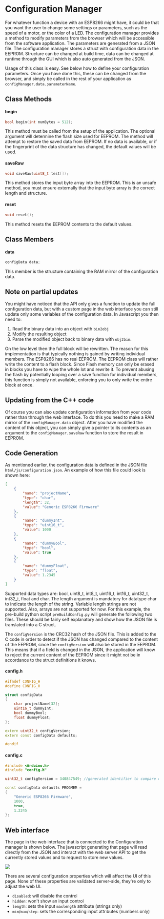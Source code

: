 # Configuration Manager

For whatever function a device with an ESP8266 might have, it could be that you want the user to change some settings or parameters, such as the speed of a motor, or the color of a LED. The configuration manager provides a method to modify parameters from the browser which will be accessible from the software application. The parameters are generated from a JSON file. The configuration manager stores a struct with configuration data in the EEPROM. Structure can be changed at build time, data can be changed at runtime through the GUI which is also auto generated from the JSON.

Usage of this class is easy. See below how to define your configuration parameters. Once you have done this, these can be changed from the browser, and simply be called in the rest of your application as `configManager.data.parameterName`.

## Class Methods

#### begin

```c++
bool begin(int numBytes = 512);
```
This method must be called from the setup of the application. The optional argument will determine the flash size used for EEPROM. The method will attempt to restore the saved data from EEPROM. If no data is available, or if the fingerprint of the data structure has changed, the default values will be used.

#### saveRaw

```c++
void saveRaw(uint8_t test[]);
```
This method stores the input byte array into the EEPROM. This is an unsafe method, you must ensure externally that the input byte array is the correct length and structure.

#### reset

```c++
void reset();
```
This method resets the EEPROM contents to the default values.

## Class Members

#### data

```c++
configData data;
```
This member is the structure containing the RAM mirror of the configuration data.

## Note on partial updates

You might have noticed that the API only gives a function to update the full configuration data, but with a custom page in the web interface you can still update only some variables of the configuration data. In Javascript you then need to:

1. Read the binary data into an object with `bin2obj`
2. Modify the resulting object
3. Parse the modified object back to binary data with `obj2bin`.

On the low level then the full block will be rewritten. The reason for this implementation is that typically nothing is gained by writing individual members. The ESP8266 has no real EEPROM. The EEPROM class will rather write the content to a flash block. Since Flash memory can only be erased in blocks you have to wipe the whole lot and rewrite it. To prevent abusing the flash by potentially looping over a save function for individual members, this function is simply not available, enforcing you to only write the entire block at once.

## Updating from the C++ code

Of course you can also update configuration information from your code rather than through the web interface. To do this you need to make a RAM mirror of the `configManager.data` object. After you have modified the content of this object, you can simply give a pointer to its contents as an argument to the `configManager.saveRaw` function to store the result in EEPROM.

## Code Generation

As mentioned earlier, the configuration data is defined in the JSON file `html/js/configuration.json`. An example of how this file could look is shown here:

```json
[
    {
        "name": "projectName",
        "type": "char",
        "length": 32,
        "value": "Generic ESP8266 Firmware"
    },
    {
        "name": "dummyInt",
        "type": "uint16_t",
        "value": 1000
    },
    {
        "name": "dummyBool",
        "type": "bool",
        "value": true
    },
    {
        "name": "dummyFloat",
        "type": "float",
        "value": 1.2345
    }
]
```

Supported data types are: bool, uint8_t, int8_t, uint16_t, int16_t, uint32_t, int32_t, float and char. The length argument is mandatory for datatype char to indicate the length of the string. Variable length strings are not supported. Also, arrays are not supported for now. For this example, the pre-build python script `preBuildConfig.py` will generate the following two files. These should be fairly self explanatory and show how the JSON file is translated into a C struct.

The `configVersion` is the CRC32 hash of the JSON file. This is added to the C code in order to detect if the JSON has changed compared to the content of the EEPROM, since the `configVersion` will also be stored in the EEPROM. This means that if a field is changed in the JSON, the application will know to reject the current content of the EEPROM since it might not be in accordance to the struct definitions it knows.

#### config.h
```c++
#ifndef CONFIG_H
#define CONFIG_H

struct configData
{
	char projectName[32];
	uint16_t dummyInt;
	bool dummyBool;
	float dummyFloat;
};

extern uint32_t configVersion;
extern const configData defaults;

#endif
```

#### config.c
```c++
#include <Arduino.h>
#include "config.h"

uint32_t configVersion = 340847549; //generated identifier to compare config with EEPROM

const configData defaults PROGMEM =
{
	"Generic ESP8266 Firmware",
	1000,
	true,
	1.2345
};
```

## Web interface

The page in the web interface that is connected to the Configuration manager is shown below. The javascript generating that page will read directly from the JSON and interact with the web server API to get the currently stored values and to request to store new values.

![](https://raw.githubusercontent.com/maakbaas/esp8266-iot-framework/master/docs/img/screenshot-config.png)

There are several configuration properties which will affect the UI of this page. None of these properties are validated server-side, they're only to adjust the web UI.

- `disabled`: will disable the control
- `hidden`: won't show an input control
- `length`: sets the input `maxlength` attribute (strings only)
- `min`/`max`/`step`: sets the corresponding input attributes (numbers only)
